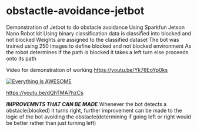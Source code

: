 # obstactle-avoidance-jetbot
Demonstration of Jetbot to do obstacle avoidance
Using Sparkfun Jetson Nano Robot kit 
Using binary classification data is classified into blocked and not blocked
Weights are assigned to the classified dataset
The bot was trained using 250 images to define blocked and not blocked environment
As the robot determines if the path is blocked it takes a left turn else proceeds onto its path


Video for demonstration of working
https://youtu.be/Yk78EoYp0ks

[![Everything Is AWESOME](https://img.youtube.com/vi/StTqXEQ2l-Y/0.jpg)](https://www.youtube.com/watch?v=StTqXEQ2l-Y "Everything Is AWESOME")

https://youtu.be/dQhTMA7hzCs


***IMPROVEMNTS THAT CAN BE MADE***
Whenever the bot detects a obstacle(blocked) it turns right, further improvement can be made to the logic of the bot avoiding the obstacle(determining if going left or right would be better rather than just turning left)
